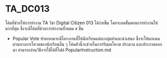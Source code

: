 # TA_DC013

โค้ดที่ช่วยให้การทำงาน TA วิชา Digital Citizen 013 ได้ง่ายขึ้น โดยจะลดขั้นตอนการทำงานให้มากที่สุด ซึ่งจะมีโค้ดที่ช่วยการทำงานทั้งหมด x ชิ้น
- Popular Vote ท้ายเทอมจะมีโครงงานที่ให้นักเรียนแต่ละกลุ่มทำและนำเสนอ ซึ่งจะให้คะแนนผ่านทางการโหวตของนักเรียนอื่น ๆ โค้ดตัวนี้จะช่วยในการรับผลโหวต ประมวล และประกาศออกมา สามารถอ่านวิธีการใช้ได้ที่ไฟล์ PopularInstruction.md
